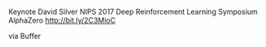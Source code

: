 Keynote David Silver NIPS 2017 Deep Reinforcement Learning Symposium AlphaZero http://bit.ly/2C3MioC

via Buffer